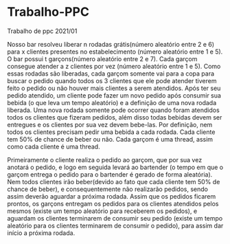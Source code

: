 # Trabalho-PPC
Trabalho de ppc 2021/01

Nosso bar resolveu liberar n rodadas grátis(número aleatório entre 2 e 6) para x clientes presentes no estabelecimento (número aleatório entre 1 e 5). O bar possui t garçons(número aleatório entre 2 e 7). Cada garçom consegue atender a z clientes por vez (número aleatório entre 1 e 5). Como essas rodadas são liberadas, cada garçom somente vai para a copa para buscar o pedido quando todos os 3 clientes que ele pode atender tiverem feito o pedido ou não houver mais clientes a serem atendidos. Após ter seu pedido atendido, um cliente pode fazer um novo pedido após consumir sua bebida (o que leva um tempo aleatório) e a definição de uma nova rodada liberada. Uma nova rodada somente pode ocorrer quando foram atendidos todos os clientes que fizeram pedidos, além disso todas bebidas devem ser  entregues e os clientes por sua vez devem bebe-las. Por definição, nem todos os clientes precisam pedir uma bebida a cada rodada. Cada cliente tem 50% de chance de beber ou não. Cada garçom é uma thread, assim como cada cliente é uma thread.

Primeiramente o cliente realiza o pedido ao garçom, que por sua vez anotará o pedido, e logo em seguida levará ao bartender (o tempo em que o garçom entrega o pedido para o bartender é gerado de forma aleatória). Nem todos clientes irão beber(devido ao fato que cada cliente tem 50% de chance de beber), e consequentemente não realizarão pedidos, sendo assim deverão aguardar a próxima rodada. Assim que os pedidos ficarem prontos, os garçons entregam os pedidos para os clientes atendidos pelos mesmos (existe um tempo aleatório para receberem os pedidos), e aguardam os clientes terminarem de consumir seu pedido (existe um tempo aleatório para os clientes terminarem de consumir o pedido), para assim dar início a próxima rodada.
